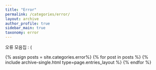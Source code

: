 ```yaml
---
title: "Error"
permalink: /categories/error/
layout: archive
author_profile: true
sidebar_main: true
taxonomy: error
---
```


오류 모음집 : (

{% assign posts = site.categories.error%}
{% for post in posts %} {% include archive-single.html type=page.entries_layout %} {% endfor %}